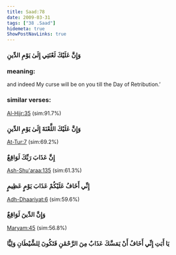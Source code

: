 ```yaml
---
title: Saad:78
date: 2009-03-31
tags: ["38 .Saad"]
hidemeta: true 
ShowPostNavLinks: true 
---
```

### وَإِنَّ عَلَيْكَ لَعْنَتِي إِلَىٰ يَوْمِ الدِّينِ
### meaning: 
and indeed My curse will be on you till the Day of Retribution.’
### similar verses: 

[Al-Hijr:35](/15/35) (sim:91.7%)

### وَإِنَّ عَلَيْكَ اللَّعْنَةَ إِلَىٰ يَوْمِ الدِّينِ

[At-Tur:7](/52/7) (sim:69.2%)

### إِنَّ عَذَابَ رَبِّكَ لَوَاقِعٌ

[Ash-Shu'araa:135](/26/135) (sim:61.3%)

### إِنِّي أَخَافُ عَلَيْكُمْ عَذَابَ يَوْمٍ عَظِيمٍ

[Adh-Dhaariyat:6](/51/6) (sim:59.6%)

### وَإِنَّ الدِّينَ لَوَاقِعٌ

[Maryam:45](/19/45) (sim:56.8%)

### يَا أَبَتِ إِنِّي أَخَافُ أَنْ يَمَسَّكَ عَذَابٌ مِنَ الرَّحْمَٰنِ فَتَكُونَ لِلشَّيْطَانِ وَلِيًّا
